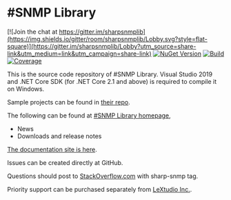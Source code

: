 \#SNMP Library
=============
[![Join the chat at https://gitter.im/sharpsnmplib](https://img.shields.io/gitter/room/sharpsnmplib/Lobby.svg?style=flat-square)](https://gitter.im/sharpsnmplib/Lobby?utm_source=share-link&utm_medium=link&utm_campaign=share-link)
[![NuGet Version](https://img.shields.io/nuget/v/Lextm.SharpSnmpLib.svg?style=flat-square)](https://www.nuget.org/packages/Lextm.SharpSnmpLib/)
[![Build](https://img.shields.io/github/workflow/status/lextudio/sharpsnmplib/.NET%20Core?style=flat-square)](https://github.com/lextudio/sharpsnmplib/actions/workflows/dotnetcore.yml)
[![Coverage](https://img.shields.io/coveralls/github/lextudio/sharpsnmplib?style=flat-square)](https://coveralls.io/github/lextudio/sharpsnmplib)

This is the source code repository of #SNMP Library. Visual Studio 2019 and .NET Core SDK (for .NET Core 2.1 and above) is required to compile it on Windows.

Sample projects can be found in [their repo](https://github.com/lextudio/sharpsnmplib-samples).

The following can be found at [#SNMP Library homepage](https://sharpsnmp.com),

* News
* Downloads and release notes

[The documentation site is here](https://docs.sharpsnmp.com).

Issues can be created directly at GitHub.

Questions should post to [StackOverflow.com](https://stackoverflow.com) with sharp-snmp tag.

Priority support can be purchased separately from [LeXtudio Inc.](https://support.lextudio.com).
